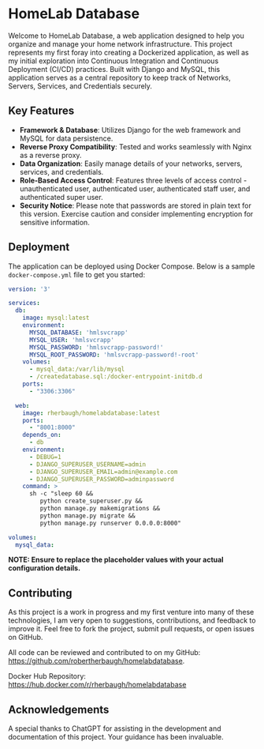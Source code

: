 # HomeLab Database

Welcome to HomeLab Database, a web application designed to help you organize and manage your home network infrastructure. This project represents my first foray into creating a Dockerized application, as well as my initial exploration into Continuous Integration and Continuous Deployment (CI/CD) practices. Built with Django and MySQL, this application serves as a central repository to keep track of Networks, Servers, Services, and Credentials securely.

## Key Features

- **Framework & Database**: Utilizes Django for the web framework and MySQL for data persistence.
- **Reverse Proxy Compatibility**: Tested and works seamlessly with Nginx as a reverse proxy.
- **Data Organization**: Easily manage details of your networks, servers, services, and credentials.
- **Role-Based Access Control**: Features three levels of access control - unauthenticated user, authenticated user, authenticated staff user, and authenticated super user.
- **Security Notice**: Please note that passwords are stored in plain text for this version. Exercise caution and consider implementing encryption for sensitive information.

## Deployment

The application can be deployed using Docker Compose. Below is a sample `docker-compose.yml` file to get you started:

```yaml
version: '3'

services:
  db:
    image: mysql:latest
    environment:
      MYSQL_DATABASE: 'hmlsvcrapp'
      MYSQL_USER: 'hmlsvcrapp'
      MYSQL_PASSWORD: 'hmlsvcrapp-password!'
      MYSQL_ROOT_PASSWORD: 'hmlsvcrapp-password!-root'
    volumes:
      - mysql_data:/var/lib/mysql
      - /createdatabase.sql:/docker-entrypoint-initdb.d
    ports:
      - "3306:3306"

  web:
    image: rherbaugh/homelabdatabase:latest
    ports:
      - "8001:8000"
    depends_on:
      - db
    environment:
      - DEBUG=1
      - DJANGO_SUPERUSER_USERNAME=admin
      - DJANGO_SUPERUSER_EMAIL=admin@example.com
      - DJANGO_SUPERUSER_PASSWORD=adminpassword
    command: >
      sh -c "sleep 60 &&
         python create_superuser.py &&
         python manage.py makemigrations &&
         python manage.py migrate &&
         python manage.py runserver 0.0.0.0:8000"

volumes:
  mysql_data:
```

**NOTE: Ensure to replace the placeholder values with your actual configuration details.**

## Contributing

As this project is a work in progress and my first venture into many of these technologies, I am very open to suggestions, contributions, and feedback to improve it. Feel free to fork the project, submit pull requests, or open issues on GitHub.

All code can be reviewed and contributed to on my GitHub: https://github.com/robertherbaugh/homelabdatabase.

Docker Hub Repository: https://hub.docker.com/r/rherbaugh/homelabdatabase

## Acknowledgements

A special thanks to ChatGPT for assisting in the development and documentation of this project. Your guidance has been invaluable.
